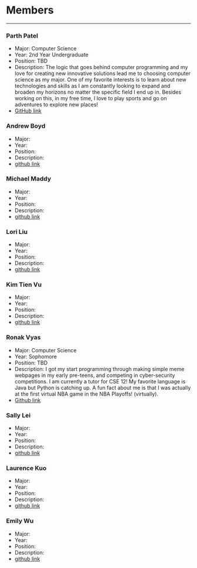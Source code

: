 # Members
---
### Parth Patel
 - Major: Computer Science
 - Year: 2nd Year Undergraduate 
 - Position: TBD
 - Description: The logic that goes behind computer programming and my love for creating new innovative solutions lead me to choosing computer science as my major. One of my favorite interests is to learn about new technologies and skills as I am constantly looking to expand and broaden my horizons no matter the specific field I end up in. Besides working on this, in my free time, I love to play sports and go on adventures to explore new places!
 - [GitHub link](https://github.com/parthpatel2019)

### Andrew Boyd
 - Major:
 - Year:
 - Position:
 - Description: 
 - [github link]()
 
### Michael Maddy
 - Major:
 - Year:
 - Position:
 - Description: 
 - [github link]()


### Lori Liu
 - Major:
 - Year:
 - Position:
 - Description: 
 - [github link]()

### Kim Tien Vu
 - Major:
 - Year:
 - Position:
 - Description: 
 - [github link]()

### Ronak Vyas
 - Major: Computer Science
 - Year: Sophomore
 - Position: TBD
 - Description: I got my start programming through making simple meme webpages in my early pre-teens, and competing in cyber-security competitions. I am currently a tutor for CSE 12! My favorite language is Java but Python is catching up. A fun fact about me is that I was actually at the first virtual NBA game in the NBA Playoffs! (virtually). 
 - [Github link](https://github.com/LiLronV)

### Sally Lei
 - Major:
 - Year:
 - Position:
 - Description: 
 - [github link]()

### Laurence Kuo
 - Major:
 - Year:
 - Position:
 - Description: 
 - [github link]()

### Emily Wu
 - Major:
 - Year:
 - Position:
 - Description: 
 - [github link]() 